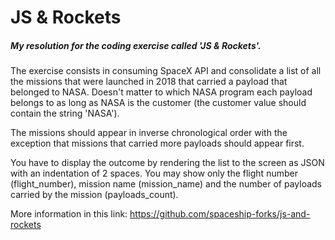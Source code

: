 # JS & Rockets

##### My resolution for the coding exercise called **'JS & Rockets'**.

The exercise consists in consuming SpaceX API and consolidate a list of all the missions that were launched in 2018 that carried a payload that belonged to NASA. Doesn't matter to which NASA program each payload belongs to as long as NASA is the customer (the customer value should contain the string 'NASA').

The missions should appear in inverse chronological order with the exception that missions that carried more payloads should appear first.

You have to display the outcome by rendering the list to the screen as JSON with an indentation of 2 spaces. You may show only the flight number (flight_number), mission name (mission_name) and the number of payloads carried by the mission (payloads_count).

More information in this link: https://github.com/spaceship-forks/js-and-rockets


